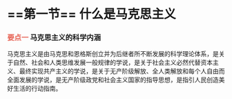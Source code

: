 # ==第一节== 什么是马克思主义
### <span style="color:rgb(231, 98, 84)">要点一</span> 马克思主义的科学内涵
马克思主义是由马克思和恩格斯创立并为后继者所不断发展的科学理论体系，是关于自然、社会和人类思维发展一般规律的学说，是关于社会主义必然代替资本主义、最终实现共产主义的学说，是关于无产阶级解放、全人类解放和每个人自由而全面发展的学说，是无产阶级政党和社会主义国家的指导思想，是指引人民创造美好生活的行动指南。

